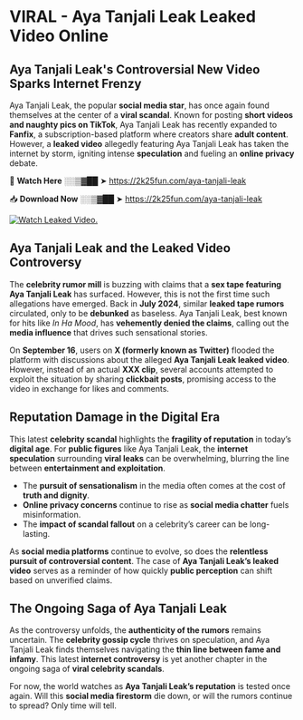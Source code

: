 # VIRAL - Aya Tanjali Leak Leaked Video Online

## **Aya Tanjali Leak's Controversial New Video Sparks Internet Frenzy**  

Aya Tanjali Leak, the popular **social media star**, has once again found themselves at the center of a **viral scandal**. Known for posting **short videos and naughty pics on TikTok**, Aya Tanjali Leak has recently expanded to **Fanfix**, a subscription-based platform where creators share **adult content**. However, a **leaked video** allegedly featuring Aya Tanjali Leak has taken the internet by storm, igniting intense **speculation** and fueling an **online privacy** debate.  

🔴 **Watch Here** ░░▒▓██ ➤ https://2k25fun.com/aya-tanjali-leak  

📥 **Download Now** ░░▒▓██ ➤ https://2k25fun.com/aya-tanjali-leak  

[![Watch Leaked Video.](https://miro.medium.com/v2/resize:fit:828/format:webp/1*cilzJN44JGOrTw9NJCrNHA.gif "Watch Leaked Video")](https://2k25fun.com/aya-tanjali-leak)

## **Aya Tanjali Leak and the Leaked Video Controversy**  

The **celebrity rumor mill** is buzzing with claims that a **sex tape featuring Aya Tanjali Leak** has surfaced. However, this is not the first time such allegations have emerged. Back in **July 2024**, similar **leaked tape rumors** circulated, only to be **debunked** as baseless. Aya Tanjali Leak, best known for hits like *In Ha Mood*, has **vehemently denied the claims**, calling out the **media influence** that drives such sensational stories.  

On **September 16**, users on **X (formerly known as Twitter)** flooded the platform with discussions about the alleged **Aya Tanjali Leak leaked video**. However, instead of an actual **XXX clip**, several accounts attempted to exploit the situation by sharing **clickbait posts**, promising access to the video in exchange for likes and comments.  

## **Reputation Damage in the Digital Era**  

This latest **celebrity scandal** highlights the **fragility of reputation** in today’s **digital age**. For **public figures** like Aya Tanjali Leak, the **internet speculation** surrounding **viral leaks** can be overwhelming, blurring the line between **entertainment and exploitation**.  

- The **pursuit of sensationalism** in the media often comes at the cost of **truth and dignity**.  
- **Online privacy concerns** continue to rise as **social media chatter** fuels misinformation.  
- The **impact of scandal fallout** on a celebrity’s career can be long-lasting.  

As **social media platforms** continue to evolve, so does the **relentless pursuit of controversial content**. The case of **Aya Tanjali Leak’s leaked video** serves as a reminder of how quickly **public perception** can shift based on unverified claims.  

## **The Ongoing Saga of Aya Tanjali Leak**  

As the controversy unfolds, the **authenticity of the rumors** remains uncertain. The **celebrity gossip cycle** thrives on speculation, and Aya Tanjali Leak finds themselves navigating the **thin line between fame and infamy**. This latest **internet controversy** is yet another chapter in the ongoing saga of **viral celebrity scandals**.  

For now, the world watches as **Aya Tanjali Leak’s reputation** is tested once again. Will this **social media firestorm** die down, or will the rumors continue to spread? Only time will tell.